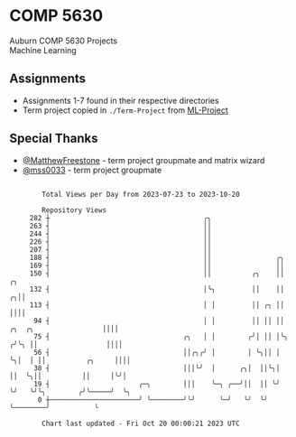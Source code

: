 # COMP 5630
Auburn COMP 5630 Projects  
Machine Learning

## Assignments
- Assignments 1-7 found in their respective directories
- Term project copied in `./Term-Project` from [ML-Project](https://github.com/wumphlett/ML-Project)

## Special Thanks
- [@MatthewFreestone](https://github.com/MatthewFreestone) - term project groupmate and matrix wizard
- [@mss0033](https://github.com/mss0033) - term project groupmate

```

        Total Views per Day from 2023-07-23 to 2023-10-20

        Repository Views
     282 ┼                                      ╭╮
     263 ┤                                      ││
     244 ┤                                      ││
     226 ┤                                      ││
     207 ┤                                      ││
     188 ┤                                      ││                ╭╮
     169 ┤                                      ││                ││
     150 ┤                                      ││          ╭╮    ││                            ╭╮
     132 ┤                                      │╰╮         ││    ││                          ╭╮││
     113 ┤                                      │ │         ││ ╭╮ ││                          ││││
      94 ┤                                      │ │         ││ ││ ││   ╭╮  ╭╮                 ││││
      75 ┤                                 ╭╮   │ │        ╭╯│ ││ │╰╮ ╭╯╰╮ ││                 ││││
      56 ┤                                 ││╭╮╭╯ │        │ ╰╮││ │ ╰╮│  │ ││          ╭╮     ││││
      38 ┤                                 │││╰╯  │      ╭╮│  ││╰╮│  ││  ╰╮││          ││     │╰╯│
      19 ┤                      ╭─╮        │││    ╰─╮ ╭──╯││  ││ ╰╯  ╰╯   ╰╯╰╮        ╭╯╰─────╯  ╰╮
       0 ┼──────────────────────╯ ╰────────╯╰╯      ╰─╯   ╰╯  ╰╯             ╰────────╯           ╰

        Chart last updated - Fri Oct 20 00:00:21 2023 UTC
        
```
